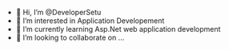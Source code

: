 - 👋 Hi, I’m @DeveloperSetu
- 👀 I’m interested in Application Developement
- 🌱 I’m currently learning Asp.Net web application development
- 💞️ I’m looking to collaborate on ...

<!---
DeveloperSetu/DeveloperSetu is a ✨ special ✨ repository because its `README.md` (this file) appears on your GitHub profile.
You can click the Preview link to take a look at your changes.
--->
